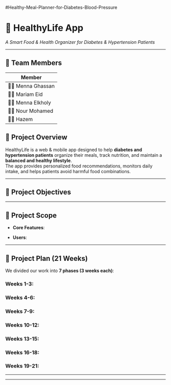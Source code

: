#Healthy-Meal-Planner-for-Diabetes-Blood-Pressure
# 🍏 HealthyLife App  
*A Smart Food & Health Organizer for Diabetes & Hypertension Patients*

---

## 👥 Team Members
| Member|
|--------|
| 🧑‍💻 Menna Ghassan  |
| 🧑‍💻 Mariam Eid  |
| 🧑‍💻 Menna Elkholy |
| 🧑‍💻 Nour Mohamed |
| 🧑‍💻 Hazem |

## 📖 Project Overview
HealthyLife is a web & mobile app designed to help **diabetes and hypertension patients** organize their meals, track nutrition, and maintain a **balanced and healthy lifestyle**.  
The app provides personalized food recommendations, monitors daily intake, and helps patients avoid harmful food combinations.  

---

## 🎯 Project Objectives

---

## 📌 Project Scope
- **Core Features**:  
   

- **Users**:  
 
---

## 📅 Project Plan (21 Weeks)

We divided our work into **7 phases (3 weeks each)**:  

### Weeks 1-3:  

### Weeks 4-6: 


### Weeks 7-9:
 

### Weeks 10-12:
 

### Weeks 13-15: 


### Weeks 16-18: 
 

### Weeks 19-21:  

---


---
